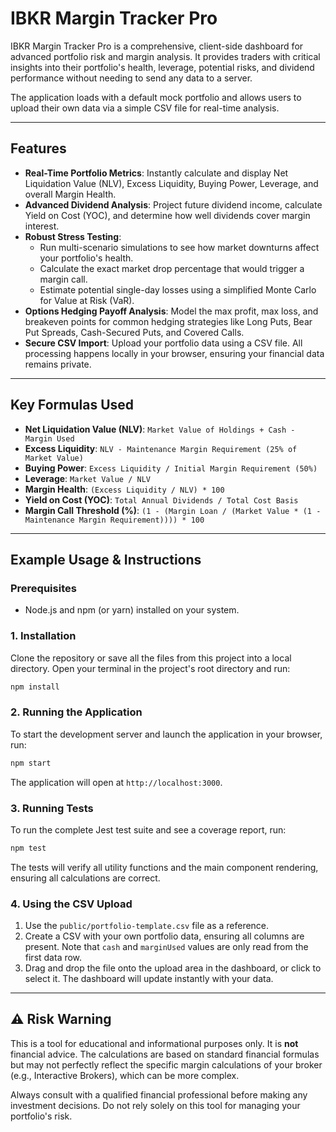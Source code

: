 # IBKR Margin Tracker Pro

IBKR Margin Tracker Pro is a comprehensive, client-side dashboard for advanced portfolio risk and margin analysis. It provides traders with critical insights into their portfolio's health, leverage, potential risks, and dividend performance without needing to send any data to a server.

The application loads with a default mock portfolio and allows users to upload their own data via a simple CSV file for real-time analysis.

---

## Features

-   **Real-Time Portfolio Metrics**: Instantly calculate and display Net Liquidation Value (NLV), Excess Liquidity, Buying Power, Leverage, and overall Margin Health.
-   **Advanced Dividend Analysis**: Project future dividend income, calculate Yield on Cost (YOC), and determine how well dividends cover margin interest.
-   **Robust Stress Testing**:
    -   Run multi-scenario simulations to see how market downturns affect your portfolio's health.
    -   Calculate the exact market drop percentage that would trigger a margin call.
    -   Estimate potential single-day losses using a simplified Monte Carlo for Value at Risk (VaR).
-   **Options Hedging Payoff Analysis**: Model the max profit, max loss, and breakeven points for common hedging strategies like Long Puts, Bear Put Spreads, Cash-Secured Puts, and Covered Calls.
-   **Secure CSV Import**: Upload your portfolio data using a CSV file. All processing happens locally in your browser, ensuring your financial data remains private.

---

## Key Formulas Used

-   **Net Liquidation Value (NLV)**: `Market Value of Holdings + Cash - Margin Used`
-   **Excess Liquidity**: `NLV - Maintenance Margin Requirement (25% of Market Value)`
-   **Buying Power**: `Excess Liquidity / Initial Margin Requirement (50%)`
-   **Leverage**: `Market Value / NLV`
-   **Margin Health**: `(Excess Liquidity / NLV) * 100`
-   **Yield on Cost (YOC)**: `Total Annual Dividends / Total Cost Basis`
-   **Margin Call Threshold (%)**: `(1 - (Margin Loan / (Market Value * (1 - Maintenance Margin Requirement)))) * 100`

---

## Example Usage & Instructions

### Prerequisites

-   Node.js and npm (or yarn) installed on your system.

### 1. Installation

Clone the repository or save all the files from this project into a local directory. Open your terminal in the project's root directory and run:

```bash
npm install
```

### 2. Running the Application

To start the development server and launch the application in your browser, run:

```bash
npm start
```

The application will open at `http://localhost:3000`.

### 3. Running Tests

To run the complete Jest test suite and see a coverage report, run:

```bash
npm test
```

The tests will verify all utility functions and the main component rendering, ensuring all calculations are correct.

### 4. Using the CSV Upload

1.  Use the `public/portfolio-template.csv` file as a reference.
2.  Create a CSV with your own portfolio data, ensuring all columns are present. Note that `cash` and `marginUsed` values are only read from the first data row.
3.  Drag and drop the file onto the upload area in the dashboard, or click to select it. The dashboard will update instantly with your data.

---

## ⚠️ Risk Warning

This is a tool for educational and informational purposes only. It is **not** financial advice. The calculations are based on standard financial formulas but may not perfectly reflect the specific margin calculations of your broker (e.g., Interactive Brokers), which can be more complex.

Always consult with a qualified financial professional before making any investment decisions. Do not rely solely on this tool for managing your portfolio's risk.